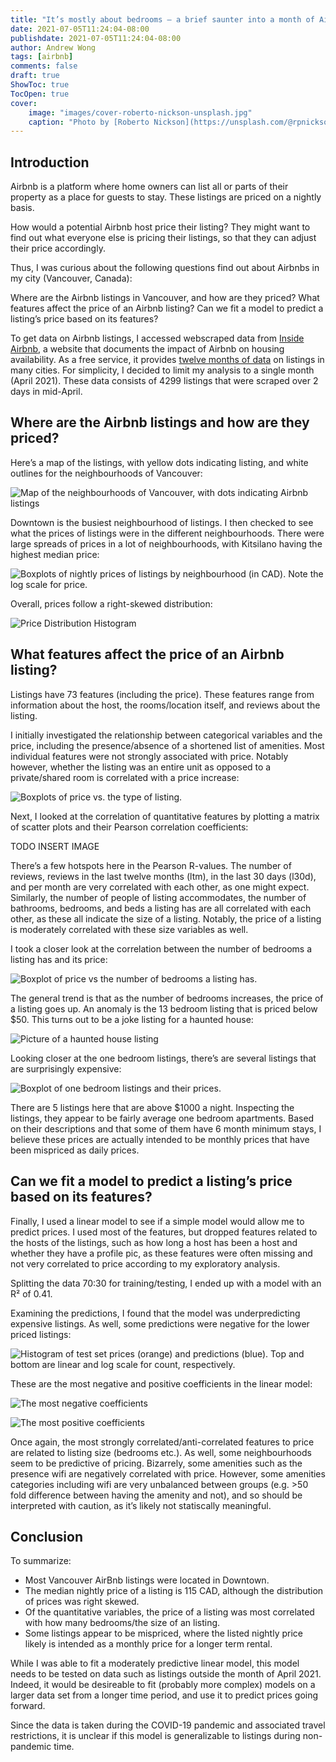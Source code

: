 ```yaml
---
title: "It’s mostly about bedrooms — a brief saunter into a month of Airbnb listings in Vancouver"
date: 2021-07-05T11:24:04-08:00
publishdate: 2021-07-05T11:24:04-08:00
author: Andrew Wong
tags: [airbnb]
comments: false 
draft: true
ShowToc: true
TocOpen: true
cover:
    image: "images/cover-roberto-nickson-unsplash.jpg"
    caption: "Photo by [Roberto Nickson](https://unsplash.com/@rpnickson?utm_source=unsplash&utm_medium=referral&utm_content=creditCopyText) on [Unsplash](https://unsplash.com/photos/fAa25CyYtrg?utm_source=unsplash&utm_medium=referral&utm_content=creditCopyText)"
---
```

## Introduction

Airbnb is a platform where home owners can list all or parts of their property as a place for guests to stay. These listings are priced on a nightly basis.

How would a potential Airbnb host price their listing? They might want to find out what everyone else is pricing their listings, so that they can adjust their price accordingly.

Thus, I was curious about the following questions find out about Airbnbs in my city (Vancouver, Canada):

Where are the Airbnb listings in Vancouver, and how are they priced?
What features affect the price of an Airbnb listing?
Can we fit a model to predict a listing’s price based on its features?

To get data on Airbnb listings, I accessed webscraped data from [Inside Airbnb](http://insideairbnb.com/), a website that documents the impact of Airbnb on housing availability.
As a free service, it provides [twelve months of data](http://insideairbnb.com/get-the-data.html) on listings in many cities. For simplicity, I decided to limit my analysis to a single month (April 2021). These data consists of 4299 listings that were scraped over 2 days in mid-April.

## Where are the Airbnb listings and how are they priced?

Here’s a map of the listings, with yellow dots indicating listing, and white outlines for the neighbourhoods of Vancouver:

![Map of the neighbourhoods of Vancouver, with dots indicating Airbnb listings](images/map.png "Map of the neighbourhoods of Vancouver, with dots indicating Airbnb listings")

Downtown is the busiest neighbourhood of listings. I then checked to see what the prices of listings were in the different neighbourhoods. There were large spreads of prices in a lot of neighbourhoods, with Kitsilano having the highest median price:

![Boxplots of nightly prices of listings by neighbourhood (in CAD). Note the log scale for price.](images/price_v_neighbourhood.png "Boxplots of nightly prices of listings by neighbourhood (in CAD). Note the log scale for price.")

Overall, prices follow a right-skewed distribution:

![Price Distribution Histogram](images/price_hist.png)

## What features affect the price of an Airbnb listing?
Listings have 73 features (including the price). These features range from information about the host, the rooms/location itself, and reviews about the listing.

I initially investigated the relationship between categorical variables and the price, including the presence/absence of a shortened list of amenities. Most individual features were not strongly associated with price. Notably however, whether the listing was an entire unit as opposed to a private/shared room is correlated with a price increase:

![Boxplots of price vs. the type of listing.](images/listing_type_correlation.png "Boxplots of price vs. the type of listing.")

Next, I looked at the correlation of quantitative features by plotting a matrix of scatter plots and their Pearson correlation coefficients:

TODO INSERT IMAGE

There’s a few hotspots here in the Pearson R-values. The number of reviews, reviews in the last twelve months (ltm), in the last 30 days (l30d), and per month are very correlated with each other, as one might expect. Similarly, the number of people of listing accommodates, the number of bathrooms, bedrooms, and beds a listing has are all correlated with each other, as these all indicate the size of a listing. Notably, the price of a listing is moderately correlated with these size variables as well.

I took a closer look at the correlation between the number of bedrooms a listing has and its price:

![Boxplot of price vs the number of bedrooms a listing has.](images/bedrooms.png "Boxplot of price vs the number of bedrooms a listing has.")

The general trend is that as the number of bedrooms increases, the price of a listing goes up. An anomaly is the 13 bedroom listing that is priced below $50. This turns out to be a joke listing for a haunted house:

![Picture of a haunted house listing](images/haunted_house.png "A spooky stay.")

Looking closer at the one bedroom listings, there’s are several listings that are surprisingly expensive:

![Boxplot of one bedroom listings and their prices.](images/one_bedroom.png "Boxplot of one bedroom listings and their prices.")

There are 5 listings here that are above $1000 a night. Inspecting the listings, they appear to be fairly average one bedroom apartments. Based on their descriptions and that some of them have 6 month minimum stays, I believe these prices are actually intended to be monthly prices that have been mispriced as daily prices.

## Can we fit a model to predict a listing’s price based on its features?
Finally, I used a linear model to see if a simple model would allow me to predict prices. I used most of the features, but dropped features related to the hosts of the listings, such as how long a host has been a host and whether they have a profile pic, as these features were often missing and not very correlated to price according to my exploratory analysis.

Splitting the data 70:30 for training/testing, I ended up with a model with an R² of 0.41.

Examining the predictions, I found that the model was underpredicting expensive listings. As well, some predictions were negative for the lower priced listings:

![Histogram of test set prices (orange) and predictions (blue). Top and bottom are linear and log scale for count, respectively.](images/predictions_histogram.png "Histogram of test set prices (orange) and predictions (blue). Top and bottom are linear and log scale for count, respectively.")

These are the most negative and positive coefficients in the linear model:

![The most negative coefficients](images/coefs_top.png "The most negative coefficients")

![The most positive coefficients](images/coefs_bottom.png "The most positive coefficients")

Once again, the most strongly correlated/anti-correlated features to price are related to listing size (bedrooms etc.). As well, some neighbourhoods seem to be predictive of pricing. Bizarrely, some amenities such as the presence wifi are negatively correlated with price. However, some amenities categories including wifi are very unbalanced between groups (e.g. >50 fold difference between having the amenity and not), and so should be interpreted with caution, as it’s likely not statiscally meaningful.

## Conclusion
To summarize:

- Most Vancouver AirBnb listings were located in Downtown.
- The median nightly price of a listing is 115 CAD, although the distribution of prices was right skewed.
- Of the quantitative variables, the price of a listing was most correlated with how many bedrooms/the size of an listing.
- Some listings appear to be mispriced, where the listed nightly price likely is intended as a monthly price for a longer term rental.

While I was able to fit a moderately predictive linear model, this model needs to be tested on data such as listings outside the month of April 2021. Indeed, it would be desireable to fit (probably more complex) models on a larger data set from a longer time period, and use it to predict prices going forward.

Since the data is taken during the COVID-19 pandemic and associated travel restrictions, it is unclear if this model is generalizable to listings during non-pandemic time.